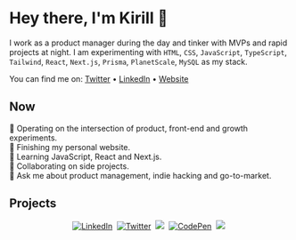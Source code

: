 
# Hey there, I'm Kirill 👋

I work as a product manager during the day and tinker with MVPs and rapid projects at night. I am experimenting with `HTML`, `CSS`, `JavaScript`, `TypeScript`, `Tailwind`, `React`, `Next.js`, `Prisma`, `PlanetScale`, `MySQL` as my stack. 

You can find me on: [Twitter](https://twitter.com/sokirill) • [LinkedIn](https://www.linkedin.com/in/sokirill/) • [Website](https://www.kirillso.com)

## Now
🚀 Operating on the intersection of product, front-end and growth experiments.   
🔭 Finishing my personal website.  
🌱 Learning JavaScript, React and Next.js.  
👯 Collaborating on side projects.  
💬 Ask me about product management, indie hacking and go-to-market.  

## Projects 


<p align="center">
<a href="https://www.linkedin.com/in/kirillSo"><img src="https://img.shields.io/badge/linkedin-%230077B5.svg?&style=for-the-badge&logo=linkedin&logoColor=white" alt="LinkedIn" /></a>&nbsp;
<a href="https://twitter.com/sokirill"><img src="https://img.shields.io/badge/Twitter-1DA1F2?style=for-the-badge&logo=twitter&logoColor=white" alt="Twitter" /></a>&nbsp;
<a href="https://www.KirillSo.com/"><img src="https://img.shields.io/badge/-WEBSITE-%23ff69b4&?style=for-the-badge&?color=ff69b4 alt="Portfolio" /></a>&nbsp;
<a href="https://codepen.io/sokirill"><img src="https://img.shields.io/badge/Codepen-000000?style=for-the-badge&logo=codepen&logoColor=white" alt="CodePen" /></a>&nbsp;
<a href="https://hashnode.com/@KirillSo"><img src="https://img.shields.io/badge/Hashnode-2962FF?style=for-the-badge&logo=hashnode&logoColor=white alt="HashNode" /></a>&nbsp;
</p>
<br />
